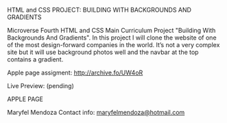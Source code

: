 HTML and CSS
PROJECT: BUILDING WITH BACKGROUNDS AND GRADIENTS

Microverse Fourth HTML and CSS Main Curriculum Project "Building With Backgrounds And Gradients".
In this project I will clone the website of one of the most design-forward companies in the world. It’s not a very complex site but it will use background photos well and the navbar at the top contains a gradient.

Apple page assigment: http://archive.fo/UW4oR

Live Preview: (pending)

APPLE PAGE

Maryfel Mendoza Contact info: maryfelmendoza@hotmail.com